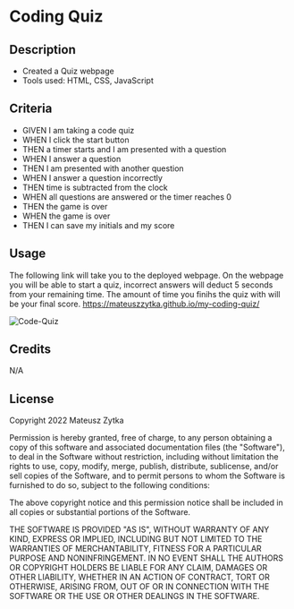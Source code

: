 # Coding Quiz
## Description
- Created a Quiz webpage 
- Tools used: HTML, CSS, JavaScript
## Criteria
- GIVEN I am taking a code quiz
- WHEN I click the start button
- THEN a timer starts and I am presented with a question
- WHEN I answer a question
- THEN I am presented with another question
- WHEN I answer a question incorrectly
- THEN time is subtracted from the clock
- WHEN all questions are answered or the timer reaches 0
- THEN the game is over
- WHEN the game is over
- THEN I can save my initials and my score
## Usage
The following link will take you to the deployed webpage. On the webpage you will be able to start a quiz, incorrect answers will deduct 5 seconds from your remaining time. The amount of time you finihs the quiz with will be your final score.
https://mateuszzytka.github.io/my-coding-quiz/

![Code-Quiz](https://user-images.githubusercontent.com/109117198/191620632-3277bc8e-351b-4897-8805-9c9293a02a22.png)
## Credits
N/A

## License
Copyright 2022 Mateusz Zytka

Permission is hereby granted, free of charge, to any person obtaining a copy of this software and associated documentation files (the "Software"), to deal in the Software without restriction, including without limitation the rights to use, copy, modify, merge, publish, distribute, sublicense, and/or sell copies of the Software, and to permit persons to whom the Software is furnished to do so, subject to the following conditions:

The above copyright notice and this permission notice shall be included in all copies or substantial portions of the Software.

THE SOFTWARE IS PROVIDED "AS IS", WITHOUT WARRANTY OF ANY KIND, EXPRESS OR IMPLIED, INCLUDING BUT NOT LIMITED TO THE WARRANTIES OF MERCHANTABILITY, FITNESS FOR A PARTICULAR PURPOSE AND NONINFRINGEMENT. IN NO EVENT SHALL THE AUTHORS OR COPYRIGHT HOLDERS BE LIABLE FOR ANY CLAIM, DAMAGES OR OTHER LIABILITY, WHETHER IN AN ACTION OF CONTRACT, TORT OR OTHERWISE, ARISING FROM, OUT OF OR IN CONNECTION WITH THE SOFTWARE OR THE USE OR OTHER DEALINGS IN THE SOFTWARE.
